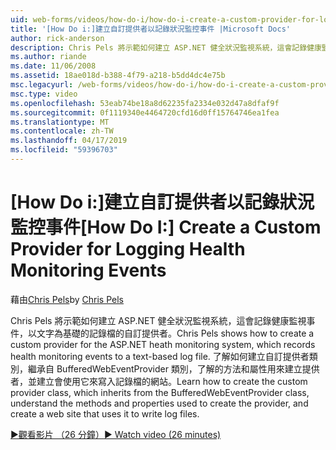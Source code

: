 ```yaml
---
uid: web-forms/videos/how-do-i/how-do-i-create-a-custom-provider-for-logging-health-monitoring-events
title: '[How Do i:]建立自訂提供者以記錄狀況監控事件 |Microsoft Docs'
author: rick-anderson
description: Chris Pels 將示範如何建立 ASP.NET 健全狀況監視系統，這會記錄健康監視事件，以文字為基礎的記錄檔的自訂提供者。 Le...
ms.author: riande
ms.date: 11/06/2008
ms.assetid: 18ae018d-b388-4f79-a218-b5dd4dc4e75b
msc.legacyurl: /web-forms/videos/how-do-i/how-do-i-create-a-custom-provider-for-logging-health-monitoring-events
msc.type: video
ms.openlocfilehash: 53eab74be18a8d62235fa2334e032d47a8dfaf9f
ms.sourcegitcommit: 0f1119340e4464720cfd16d0ff15764746ea1fea
ms.translationtype: MT
ms.contentlocale: zh-TW
ms.lasthandoff: 04/17/2019
ms.locfileid: "59396703"
---
```

# <a name="how-do-i-create-a-custom-provider-for-logging-health-monitoring-events"></a><span data-ttu-id="d5423-104">[How Do i:]建立自訂提供者以記錄狀況監控事件</span><span class="sxs-lookup"><span data-stu-id="d5423-104">[How Do I:] Create a Custom Provider for Logging Health Monitoring Events</span></span>

<span data-ttu-id="d5423-105">藉由[Chris Pels](https://twitter.com/chrispels)</span><span class="sxs-lookup"><span data-stu-id="d5423-105">by [Chris Pels](https://twitter.com/chrispels)</span></span>

<span data-ttu-id="d5423-106">Chris Pels 將示範如何建立 ASP.NET 健全狀況監視系統，這會記錄健康監視事件，以文字為基礎的記錄檔的自訂提供者。</span><span class="sxs-lookup"><span data-stu-id="d5423-106">Chris Pels shows how to create a custom provider for the ASP.NET heath monitoring system, which records health monitoring events to a text-based log file.</span></span> <span data-ttu-id="d5423-107">了解如何建立自訂提供者類別，繼承自 BufferedWebEventProvider 類別，了解的方法和屬性用來建立提供者，並建立會使用它來寫入記錄檔的網站。</span><span class="sxs-lookup"><span data-stu-id="d5423-107">Learn how to create the custom provider class, which inherits from the BufferedWebEventProvider class, understand the methods and properties used to create the provider, and create a web site that uses it to write log files.</span></span>

[<span data-ttu-id="d5423-108">&#9654;觀看影片 （26 分鐘）</span><span class="sxs-lookup"><span data-stu-id="d5423-108">&#9654; Watch video (26 minutes)</span></span>](https://channel9.msdn.com/Blogs/ASP-NET-Site-Videos/how-do-i-create-a-custom-provider-for-logging-health-monitoring-events)
